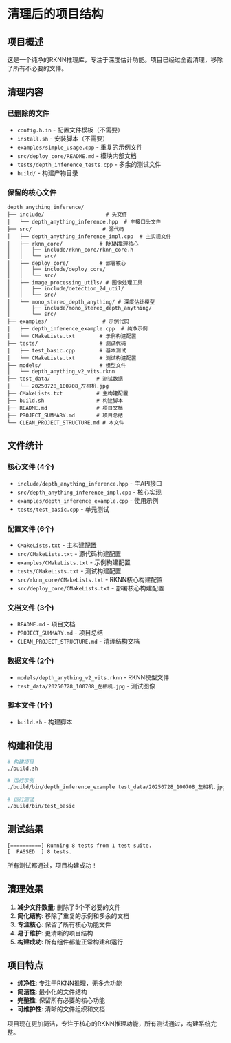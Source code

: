 # 清理后的项目结构

## 项目概述

这是一个纯净的RKNN推理库，专注于深度估计功能。项目已经过全面清理，移除了所有不必要的文件。

## 清理内容

### 已删除的文件
- `config.h.in` - 配置文件模板（不需要）
- `install.sh` - 安装脚本（不需要）
- `examples/simple_usage.cpp` - 重复的示例文件
- `src/deploy_core/README.md` - 模块内部文档
- `tests/depth_inference_tests.cpp` - 多余的测试文件
- `build/` - 构建产物目录

### 保留的核心文件

```
depth_anything_inference/
├── include/                    # 头文件
│   └── depth_anything_inference.hpp  # 主接口头文件
├── src/                       # 源代码
│   ├── depth_anything_inference_impl.cpp  # 主实现文件
│   ├── rknn_core/            # RKNN推理核心
│   │   ├── include/rknn_core/rknn_core.h
│   │   └── src/
│   ├── deploy_core/          # 部署核心
│   │   ├── include/deploy_core/
│   │   └── src/
│   ├── image_processing_utils/ # 图像处理工具
│   │   ├── include/detection_2d_util/
│   │   └── src/
│   └── mono_stereo_depth_anything/ # 深度估计模型
│       ├── include/mono_stereo_depth_anything/
│       └── src/
├── examples/                  # 示例代码
│   ├── depth_inference_example.cpp  # 纯净示例
│   └── CMakeLists.txt        # 示例构建配置
├── tests/                    # 测试代码
│   ├── test_basic.cpp        # 基本测试
│   └── CMakeLists.txt        # 测试构建配置
├── models/                   # 模型文件
│   └── depth_anything_v2_vits.rknn
├── test_data/               # 测试数据
│   └── 20250728_100708_左相机.jpg
├── CMakeLists.txt           # 主构建配置
├── build.sh                 # 构建脚本
├── README.md                # 项目文档
├── PROJECT_SUMMARY.md       # 项目总结
└── CLEAN_PROJECT_STRUCTURE.md # 本文件
```

## 文件统计

### 核心文件 (4个)
- `include/depth_anything_inference.hpp` - 主API接口
- `src/depth_anything_inference_impl.cpp` - 核心实现
- `examples/depth_inference_example.cpp` - 使用示例
- `tests/test_basic.cpp` - 单元测试

### 配置文件 (6个)
- `CMakeLists.txt` - 主构建配置
- `src/CMakeLists.txt` - 源代码构建配置
- `examples/CMakeLists.txt` - 示例构建配置
- `tests/CMakeLists.txt` - 测试构建配置
- `src/rknn_core/CMakeLists.txt` - RKNN核心构建配置
- `src/deploy_core/CMakeLists.txt` - 部署核心构建配置

### 文档文件 (3个)
- `README.md` - 项目文档
- `PROJECT_SUMMARY.md` - 项目总结
- `CLEAN_PROJECT_STRUCTURE.md` - 清理结构文档

### 数据文件 (2个)
- `models/depth_anything_v2_vits.rknn` - RKNN模型文件
- `test_data/20250728_100708_左相机.jpg` - 测试图像

### 脚本文件 (1个)
- `build.sh` - 构建脚本

## 构建和使用

```bash
# 构建项目
./build.sh

# 运行示例
./build/bin/depth_inference_example test_data/20250728_100708_左相机.jpg

# 运行测试
./build/bin/test_basic
```

## 测试结果

```
[==========] Running 8 tests from 1 test suite.
[  PASSED  ] 8 tests.
```

所有测试都通过，项目构建成功！

## 清理效果

1. **减少文件数量**: 删除了5个不必要的文件
2. **简化结构**: 移除了重复的示例和多余的文档
3. **专注核心**: 保留了所有核心功能文件
4. **易于维护**: 更清晰的项目结构
5. **构建成功**: 所有组件都能正常构建和运行

## 项目特点

- **纯净性**: 专注于RKNN推理，无多余功能
- **简洁性**: 最小化的文件结构
- **完整性**: 保留所有必要的核心功能
- **可维护性**: 清晰的文件组织和文档

项目现在更加简洁，专注于核心的RKNN推理功能，所有测试通过，构建系统完整。 